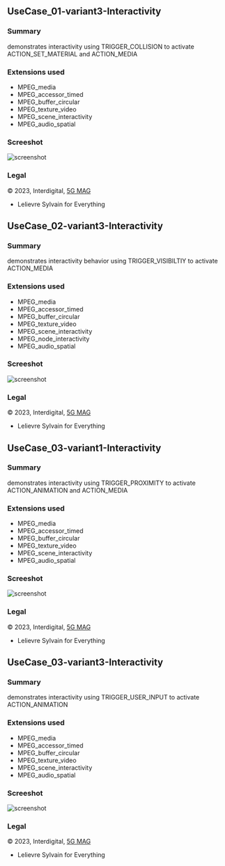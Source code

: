## UseCase_01-variant3-Interactivity

### Summary
demonstrates interactivity using TRIGGER_COLLISION to activate ACTION_SET_MATERIAL and ACTION_MEDIA


### Extensions used

- MPEG_media
- MPEG_accessor_timed
- MPEG_buffer_circular
- MPEG_texture_video
- MPEG_scene_interactivity
- MPEG_audio_spatial

### Screeshot
![screenshot](metadata/UseCase_01-variant3-Interactivity.jpg)

### Legal

&#169; 2023, Interdigital, <a alt="license" href="https://www.5g-mag.com/license">5G MAG</a><br/>
  - Lelievre Sylvain for Everything<br/>
## UseCase_02-variant3-Interactivity

### Summary
demonstrates interactivity behavior using TRIGGER_VISIBILTIY to activate ACTION_MEDIA


### Extensions used

- MPEG_media
- MPEG_accessor_timed
- MPEG_buffer_circular
- MPEG_texture_video
- MPEG_scene_interactivity
- MPEG_node_interactivity
- MPEG_audio_spatial

### Screeshot
![screenshot](metadata/UseCase_02-variant3-Interactivity.jpg)

### Legal

&#169; 2023, Interdigital, <a alt="license" href="https://www.5g-mag.com/license">5G MAG</a><br/>
  - Lelievre Sylvain for Everything<br/>
## UseCase_03-variant1-Interactivity

### Summary
demonstrates interactivity using TRIGGER_PROXIMITY to activate ACTION_ANIMATION and ACTION_MEDIA


### Extensions used

- MPEG_media
- MPEG_accessor_timed
- MPEG_buffer_circular
- MPEG_texture_video
- MPEG_scene_interactivity
- MPEG_audio_spatial

### Screeshot
![screenshot](metadata/UseCase_03-variant1-Interactivity.jpg)

### Legal

&#169; 2023, Interdigital, <a alt="license" href="https://www.5g-mag.com/license">5G MAG</a><br/>
  - Lelievre Sylvain for Everything<br/>
## UseCase_03-variant3-Interactivity

### Summary
demonstrates interactivity using TRIGGER_USER_INPUT to activate ACTION_ANIMATION


### Extensions used

- MPEG_media
- MPEG_accessor_timed
- MPEG_buffer_circular
- MPEG_texture_video
- MPEG_scene_interactivity
- MPEG_audio_spatial

### Screeshot
![screenshot](metadata/UseCase_03-variant3-Interactivity.jpg)

### Legal

&#169; 2023, Interdigital, <a alt="license" href="https://www.5g-mag.com/license">5G MAG</a><br/>
  - Lelievre Sylvain for Everything<br/>